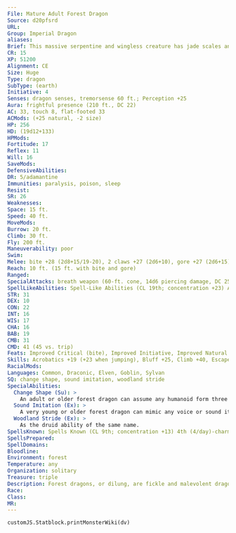 ```yaml
---
File: Mature Adult Forest Dragon
Source: d20pfsrd
URL: 
Group: Imperial Dragon
aliases: 
Brief: This massive serpentine and wingless creature has jade scales and antlers, and sounds like grinding stones as it stalks forth.
CR: 15
XP: 51200
Alignment: CE
Size: Huge
Type: dragon
SubType: (earth)
Initiative: 4
Senses: dragon senses, tremorsense 60 ft.; Perception +25
Aura: frightful presence (210 ft., DC 22)
AC: 33, touch 8, flat-footed 33
ACMods: (+25 natural, -2 size)
HP: 256
HD: (19d12+133)
HPMods: 
Fortitude: 17
Reflex: 11
Will: 16
SaveMods: 
DefensiveAbilities: 
DR: 5/adamantine
Immunities: paralysis, poison, sleep
Resist: 
SR: 26
Weaknesses: 
Space: 15 ft.
Speed: 40 ft.
MoveMods: 
Burrow: 20 ft.
Climb: 30 ft.
Fly: 200 ft.
Maneuverability: poor
Swim: 
Melee: bite +28 (2d8+15/19-20), 2 claws +27 (2d6+10), gore +27 (2d6+15), tail slap +25 (2d6+15)
Reach: 10 ft. (15 ft. with bite and gore)
Ranged: 
SpecialAttacks: breath weapon (60-ft. cone, 14d6 piercing damage, DC 25) crush (DC 27, 2d8+15)
SpellLikeAbilities: Spell-Like Abilities (CL 19th; concentration +23) At will-entangle (DC 14), blight (DC 18), pass without trace
STR: 31
DEX: 10
CON: 22
INT: 16
WIS: 17
CHA: 16
BAB: 19
CMB: 31
CMD: 41 (45 vs. trip)
Feats: Improved Critical (bite), Improved Initiative, Improved Natural Armor, Iron Will, Multiattack, Power Attack, Skill Focus (Stealth), Stealthy, Toughness, Weapon Focus (bite)
Skills: Acrobatics +19 (+23 when jumping), Bluff +25, Climb +40, Escape Artist +2, Fly -8, Intimidate +25, Knowledge (arcana) +16, Knowledge (nature) +15, Perception +25, Spellcraft +25, Stealth +20, Survival +25
RacialMods: 
Languages: Common, Draconic, Elven, Goblin, Sylvan
SQ: change shape, sound imitation, woodland stride
SpecialAbilities:
  Change Shape (Su): >
    An adult or older forest dragon can assume any humanoid form three times per day as if using polymorph.
  Sound Imitation (Ex): >
    A very young or older forest dragon can mimic any voice or sound it has heard by making a successful Bluff check against the listener's Sense Motive check.
  Woodland Stride (Ex): >
    As the druid ability of the same name.
SpellsKnown: Spells Known (CL 9th; concentration +13) 4th (4/day)-charm monster (DC 17), solid fog 3rd (7/day)-lightning bolt (DC 16), wind wall, stinking cloud(DC 16) 2nd (7/day)-fog cloud, hideous laughter, invisibility, touch of idiocy 1st (7/day)-hypnotism (DC 14), obscuring mist, magic missile, ray of enfeeblement (DC 14), shield 0 (at-will)-daze (DC 13), detect magic, ghost sound, mage hand, mending, read magic, resistance, touch of fatigue
SpellsPrepared: 
SpellDomains: 
Bloodline: 
Environment: forest
Temperature: any
Organization: solitary
Treasure: triple
Description: Forest dragons, or dilung, are fickle and malevolent dragons that dwell in deep, rugged woodlands. While a forest dragon can fly, it prefers to stalk the earth, flying only to pursue objects of its wrath.
Race: 
Class: 
MR: 
---
```

```dataviewjs
customJS.Statblock.printMonsterWiki(dv)
```
